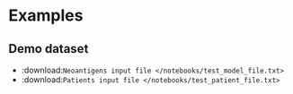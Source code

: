 # Examples

## Demo dataset

- :download:`Neoantigens input file </notebooks/test_model_file.txt>`
- :download:`Patients input file </notebooks/test_patient_file.txt>`
